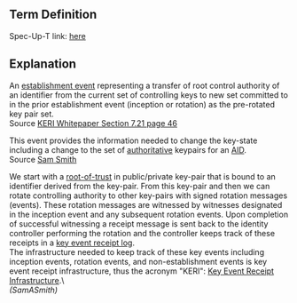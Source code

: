 ## Term Definition

Spec-Up-T link: <a href='https://weboftrust.github.io/WOT-terms/docs/glossary/rotation-event'>here</a>

## Explanation
An [establishment event](establishment-event) representing a transfer of root control authority of an identifier from the current set of controlling keys to new set committed to in the prior establishment event (inception or rotation) as the pre-rotated key pair set.  
Source [KERI Whitepaper Section 7.21 page 46](https://github.com/SmithSamuelM/Papers/blob/master/whitepapers/KERI_WP_2.x.web.pdf)

This event provides the information needed to change the key-state including a change to the set of [authoritative](authoritative) keypairs for an [AID](autonomic-identifier).  
Source [Sam Smith](https://github.com/WebOfTrust/ietf-keri/blob/main/draft-ssmith-keri.md#basic-terminology)

We start with a [root-of-trust](root-of-trust) in public/private key-pair that is bound to an identifier derived from the key-pair. From this key-pair and then we can rotate controlling authority to other key-pairs with signed rotation messages (events). These rotation messages are witnessed by witnesses designated in the inception event and any subsequent rotation events. Upon completion of successful witnessing a receipt message is sent back to the identity controller performing the rotation and the controller keeps track of these receipts in a [key event receipt log](key-event-receipt-log).  
The infrastructure needed to keep track of these key events including inception events, rotation events, and non-establishment events is key event receipt infrastructure, thus the acronym "KERI": [Key Event Receipt Infrastructure](key-event-receipt-infrastructure).\  
_(SamASmith)_